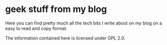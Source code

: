 # geek stuff from my blog

Here you can find pretty much all the tech bits I write about on my blog on a easy to read and copy format.

The information contained here is licensed under GPL 2.0.
